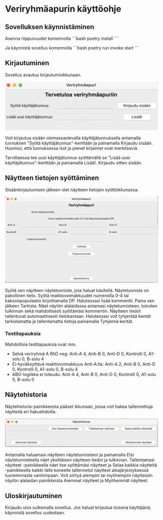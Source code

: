 # Veriryhmäapurin käyttöohje

## Sovelluksen käynnistäminen

Asenna riippuvuudet komennolla
´´´bash
poetry install
´´´

Ja käynnistä sovellus komennolla
´´´bash
poetry run invoke start
´´´

## Kirjautuminen

Sovellus avautuu kirjautumisikkunaan.

![Login](https://github.com/sari-bee/ot-harjoitustyo/blob/master/dokumentaatio/kuvat/login.png)

Voit kirjautua sisään olemassaolevalla käyttäjätunnuksella antamalla tunnuksen "Syötä käyttäjätunnus"-kenttään ja painamalla Kirjaudu sisään. Huomioi, että tunnuksessa isot ja pienet kirjaimet ovat merkitseviä.

Tarvittaessa tee uusi käyttäjätunnus syöttämällä se "Lisää uusi käyttäjätunnus"-kenttään ja painamalla Lisää!. Kirjaudu sitten sisään.

## Näytteen tietojen syöttäminen

Sisäänkirjautumisen jälkeen olet näytteen tietojen syöttöikkunassa.

![Sample](https://github.com/sari-bee/ot-harjoitustyo/blob/master/dokumentaatio/kuvat/sample.png)

Syötä sen näytteen näytetunniste, jota haluat käsitellä. Näytetunniste on pakollinen tieto. Syötä reaktiovoimakkuudet numeroilla 0-4 tai kaksoispopulaatio kirjoittamalla DP. Halutessasi lisää kommentti. Paina sen jälkeen Tarkista. Näet näytön alalaidassa antamasi näytetunnisteen, tulosten tulkinnan sekä mahdollisesti syöttämäsi kommentin. Näytteen tiedot tallentuvat automaattisesti tietokantaan. Halutessasi voit tyhjentää kentät tarkistamatta ja tallentamatta tietoja painamalla Tyhjennä kentät.

### Testitapauksia

Mahdollisia testitapauksia ovat mm.
- Selvä veriryhmä A RhD neg: Anti-A 4, Anti-B 0, Anti-D 0, Kontrolli 0, A1-solu 0, B-solu 4
- Ei-hyväksyttävä reaktiovoimakkuus Anti-A:lla: Anti-A 2, Anti-B 0, Anti-D 0, Kontrolli 0, A1-solu 0, B-solu 4
- ABO-logiikka ei toteudu: Anti-A 4, Anti-B 0, Anti-D 0, Kontrolli 0, A1-solu 0, B-solu 0

## Näytehistoria

Näytehistoria-painikkeesta pääset ikkunaan, jossa voit hakea tallennettuja näytteitä eri hakuehdoilla.

![History](https://github.com/sari-bee/ot-harjoitustyo/blob/master/dokumentaatio/kuvat/history.png)

Antamalla haluamasi näytteen näytetunnisteen ja painamalla Etsi näytetunnisteella näet yksittäisen näytteen tiedot ja tulkinnan. Tallentamasi näytteet -painikkeella näet itse syöttämäsi näytteet ja Selaa kaikkia näytteitä -painikkeella kaikki tälle koneelle tallennetut näytteet aikajärjestyksessä tuoreimmasta vanhimpaan. Voit siirtyä aiempiin tai myöhempiin näytteisiin näytön alalaidan painikkeista Aiemmat näytteet ja Myöhemmät näytteet.

## Uloskirjautuminen

Kirjaudu ulos sulkemalla sovellus. Jos haluat kirjautua toisena käyttäjänä, käynnistä sovellus uudestaan.